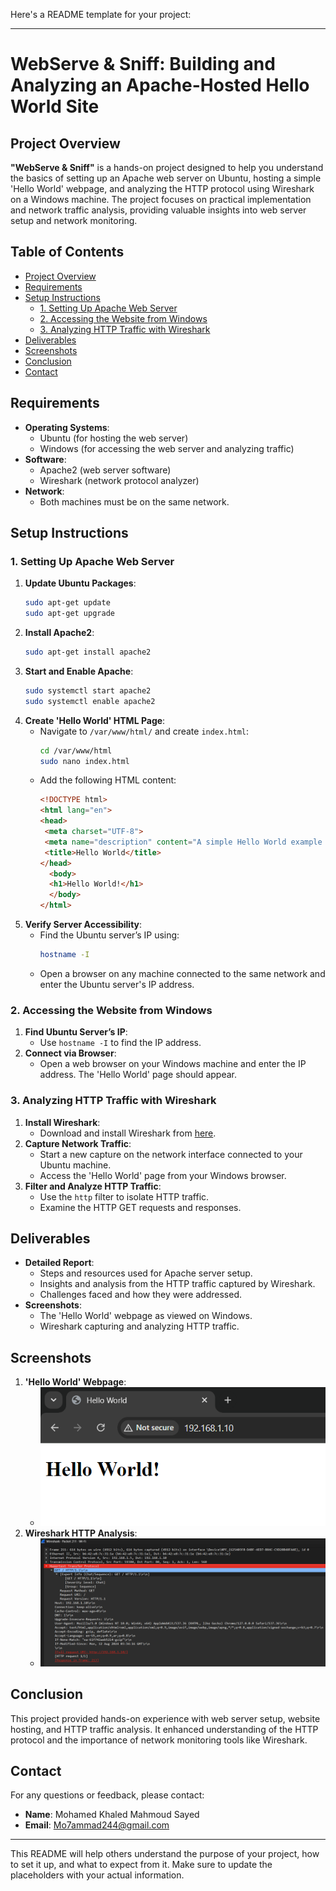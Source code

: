 Here's a README template for your project:

---

# **WebServe & Sniff: Building and Analyzing an Apache-Hosted Hello World Site**

## **Project Overview**
**"WebServe & Sniff"** is a hands-on project designed to help you understand the basics of setting up an Apache web server on Ubuntu, hosting a simple 'Hello World' webpage, and analyzing the HTTP protocol using Wireshark on a Windows machine. The project focuses on practical implementation and network traffic analysis, providing valuable insights into web server setup and network monitoring.

## **Table of Contents**
- [Project Overview](#project-overview)
- [Requirements](#requirements)
- [Setup Instructions](#setup-instructions)
  - [1. Setting Up Apache Web Server](#1-setting-up-apache-web-server)
  - [2. Accessing the Website from Windows](#2-accessing-the-website-from-windows)
  - [3. Analyzing HTTP Traffic with Wireshark](#3-analyzing-http-traffic-with-wireshark)
- [Deliverables](#deliverables)
- [Screenshots](#screenshots)
- [Conclusion](#conclusion)
- [Contact](#contact)

## **Requirements**
- **Operating Systems**:
  - Ubuntu (for hosting the web server)
  - Windows (for accessing the web server and analyzing traffic)
- **Software**:
  - Apache2 (web server software)
  - Wireshark (network protocol analyzer)
- **Network**:
  - Both machines must be on the same network.
  
## **Setup Instructions**

### **1. Setting Up Apache Web Server**
1. **Update Ubuntu Packages**:
   ```bash
   sudo apt-get update
   sudo apt-get upgrade
   ```
2. **Install Apache2**:
   ```bash
   sudo apt-get install apache2
   ```
3. **Start and Enable Apache**:
   ```bash
   sudo systemctl start apache2
   sudo systemctl enable apache2
   ```
4. **Create 'Hello World' HTML Page**:
   - Navigate to `/var/www/html/` and create `index.html`:
     ```bash
     cd /var/www/html
     sudo nano index.html
     ```
   - Add the following HTML content:
     ```html
     <!DOCTYPE html>
     <html lang="en">
     <head>
      <meta charset="UTF-8">
      <meta name="description" content="A simple Hello World example in HTML.">
      <title>Hello World</title>
     </head>
       <body>
       <h1>Hello World!</h1>
       </body>
     </html>
     ```
5. **Verify Server Accessibility**:
   - Find the Ubuntu server’s IP using:
     ```bash
     hostname -I
     ```
   - Open a browser on any machine connected to the same network and enter the Ubuntu server's IP address.

### **2. Accessing the Website from Windows**
1. **Find Ubuntu Server’s IP**:
   - Use `hostname -I` to find the IP address.
2. **Connect via Browser**:
   - Open a web browser on your Windows machine and enter the IP address. The 'Hello World' page should appear.

### **3. Analyzing HTTP Traffic with Wireshark**
1. **Install Wireshark**:
   - Download and install Wireshark from [here](https://www.wireshark.org/).
2. **Capture Network Traffic**:
   - Start a new capture on the network interface connected to your Ubuntu machine.
   - Access the 'Hello World' page from your Windows browser.
3. **Filter and Analyze HTTP Traffic**:
   - Use the `http` filter to isolate HTTP traffic.
   - Examine the HTTP GET requests and responses.

## **Deliverables**
- **Detailed Report**:
  - Steps and resources used for Apache server setup.
  - Insights and analysis from the HTTP traffic captured by Wireshark.
  - Challenges faced and how they were addressed.
- **Screenshots**:
  - The 'Hello World' webpage as viewed on Windows.
  - Wireshark capturing and analyzing HTTP traffic.

## **Screenshots**
1. **'Hello World' Webpage**:
   - ![Hello World Webpage](Images/Web_Server.png)
2. **Wireshark HTTP Analysis**:
   - ![Wireshark Analysis](Images/Packet_Analysis.png)

## **Conclusion**
This project provided hands-on experience with web server setup, website hosting, and HTTP traffic analysis. It enhanced understanding of the HTTP protocol and the importance of network monitoring tools like Wireshark.

## **Contact**
For any questions or feedback, please contact:
- **Name**: Mohamed Khaled Mahmoud Sayed
- **Email**: Mo7ammad244@gmail.com

---

This README will help others understand the purpose of your project, how to set it up, and what to expect from it. Make sure to update the placeholders with your actual information.
